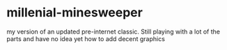 # millenial-minesweeper
my version of an updated pre-internet classic. Still playing with a lot of the parts and have no idea yet how to add decent graphics
